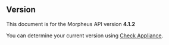 ## Version

<aside class="info">
This document is for the Morpheus API version <b>4.1.2</b>
</aside>

You can determine your current version using [Check Appliance](#check-appliance).
